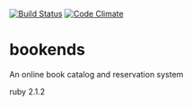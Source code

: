 [![Build Status](https://travis-ci.org/hammersmith/bookends.svg?branch=master)](https://travis-ci.org/hammersmith/bookends)
[![Code Climate](https://codeclimate.com/github/hammersmith/bookends/badges/gpa.svg)](https://codeclimate.com/github/hammersmith/bookends)

bookends
========

An online book catalog and reservation system

ruby 2.1.2
